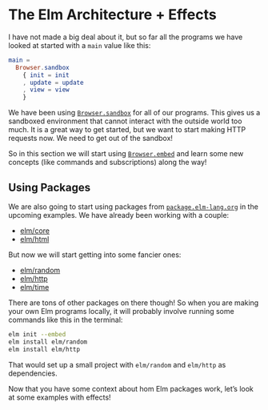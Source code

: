 # The Elm Architecture + Effects

I have not made a big deal about it, but so far all the programs we have looked at started with a `main` value like this:

```elm
main =
  Browser.sandbox
    { init = init
    , update = update
    , view = view
    }
```

We have been using [`Browser.sandbox`][sandbox] for all of our programs. This gives us a sandboxed environment that cannot interact with the outside world too much. It is a great way to get started, but we want to start making HTTP requests now. We need to get out of the sandbox!

So in this section we will start using [`Browser.embed`][embed] and learn some new concepts (like commands and subscriptions) along the way!

[sandbox]: https://package.elm-lang.org/packages/elm/browser/latest/Browser#sandbox
[embed]: https://package.elm-lang.org/packages/elm/browser/latest/Browser#embed


## Using Packages

We are also going to start using packages from [`package.elm-lang.org`](https://package.elm-lang.org) in the upcoming examples. We have already been working with a couple:

- [elm/core](https://package.elm-lang.org/packages/elm/core/latest/)
- [elm/html](https://package.elm-lang.org/packages/elm/html/latest/)

But now we will start getting into some fancier ones:

- [elm/random](https://package.elm-lang.org/packages/elm/random/latest/)
- [elm/http](https://package.elm-lang.org/packages/elm/http/latest/)
- [elm/time](https://package.elm-lang.org/packages/elm/time/latest/)

There are tons of other packages on there though! So when you are making your own Elm programs locally, it will probably involve running some commands like this in the terminal:

```bash
elm init --embed
elm install elm/random
elm install elm/http
```

That would set up a small project with `elm/random` and `elm/http` as dependencies.

Now that you have some context about hom Elm packages work, let&rsquo;s look at some examples with effects!